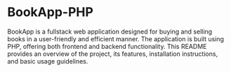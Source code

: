 # BookApp-PHP
BookApp is a fullstack web application designed for buying and selling books in a user-friendly and efficient manner. The application is built using PHP, offering both frontend and backend functionality. This README provides an overview of the project, its features, installation instructions, and basic usage guidelines.

